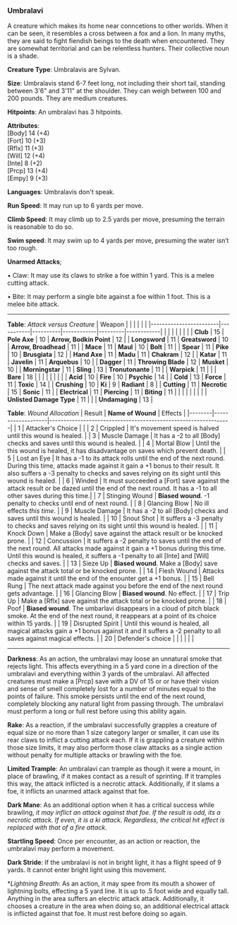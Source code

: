 ### Umbralavi
A creature which makes its home near conncetions to other worlds. When it can be seen, it resembles a cross between a fox and a lion. In many myths, they are said to fight fiendish beings to the death when encountered. They are somewhat territorial and can be relentless hunters. Their collective noun is a shade.

**Creature Type**: Umbralavis are Sylvan.

**Size**: Umbralavis stand 6-7 feet long, not including their short tail, standing between 3'6" and 3'11" at the shoulder. They can weigh between 100 and 200 pounds. They are medium creatures.

**Hitpoints**: An umbralavi has 3 hitpoints.

**Attributes**:  
[Body] 14 (+4)  
[Fort] 10 (+3)  
[Rflx] 11 (+3)  
[Will] 12 (+4)  
[Inte] 8  (+2)  
[Prcp] 13 (+4)  
[Empy] 9  (+3)  

**Languages**: Umbralavis don't speak.

**Run Speed**: It may run up to 6 yards per move.

**Climb Speed**: It may climb up to 2.5 yards per move, presuming the terrain is reasonable to do so.

**Swim speed**: It may swim up to 4 yards per move, presuming the water isn’t too rough.

**Unarmed Attacks**;

 • Claw: It may use its claws to strike a foe within 1 yard. This is a melee cutting attack.

 • Bite: It may perform a single bite against a foe within 1 foot. This is a melee bite attack.

-----

**Table**: *Attack versus Creature*
| Weapon                 |          |            |         |            |         |
|------------------------|-----------|----------|------------|---------|------------|
|                        |          |            |         |            |         |
| **Club**                   | 15     | **Pole Axe**       | 10     | **Arrow, Bodkin Point**    | 12    |
| **Longsword**              | 11     | **Greatsword**     | 10     | **Arrow, Broadhead**       | 11    |
| **Mace**                   | 11     | **Maul**           | 10     | **Bolt**                   | 11    |
| **Spear**                  | 11     | **Pike**           | 10     | **Brusgiata**              | 12    |
| **Hand Axe**               | 11     | **Madu**           | 11     | **Chakram**                | 12    |
| **Katar**                  | 11     | **Javelin**        | 11     | **Arquebus**               | 10    |
| **Dagger**                 | 11     | **Throwing Blade** | 12     | **Musket**                 | 10    |
| **Morningstar**            | 11     | **Sling**          | 13     | **Tronutonante**           | 11    |
| **Warpick**                | 11     |              |              | **Bare**                   | 18    |
|                        |           |          |            |         |            |
| **Acid**                   | 10     | **Fire**           | 10     | **Psychic**               | 14     |
| **Cold**                   | 13     | **Force**          | 11     | **Toxic**                 | 14     |
| **Crushing**               | 10     | **Ki**             | 9      | **Radiant**               | 8      |
| **Cutting**                | 11     | **Necrotic**       | 15     | **Sonic**                 | 11     |
| **Electrical**             | 11     | **Piercing**       | 11     | **Biting**                | 11     |
|                        |           |          |            |         |            |
| **Unlisted Damage Type** | 11 |                    |              | **Undamaging** | 13 |



**Table**: *Wound Allocation*
| Result | **Name of Wound** | Effects                                                        |
|--------|-------------------|----------------------------------------------------------------|
|   1    | Attacker's Choice |                                                                |
|   2    | Crippled          | It's movement speed is halved until this wound is healed.      |
|   3    | Muscle Damage     | It has a -2 to all [Body] checks and saves until this wound is healed. |
|   4    | Mortal Blow       | Until the this wound is healed, it has disadvantage on saves which prevent death. |
|   5    | Lost an Eye       | It has a -1 to its attack rolls until the end of the next round. During this time, attacks made against it gain a +1 bonus to their result. It also suffers a -3 penalty to checks and saves relying on its sight until this wound is healed. |
|   6    | Winded            | It must succeeded a [Fort] save against the attack result or be dazed until the end of the next round. It has a -1 to all other saves during this time.|
|   7    | Stinging Wound    | **Biased wound**. -1 penalty to checks until end of next round. |
|   8    | Glancing Blow     | No ill effects _this time_.                                     |
|   9    | Muscle Damage     | It has a -2 to all [Body] checks and saves until this wound is healed. |
|   10   | Snout Shot        | It suffers a -3 penalty to checks and saves relying on its sight until this wound is healed. |
|   11   | Knock Down        | Make a [Body] save against the attack result or be knocked prone. |
|   12   | Concussion        | It suffers a -2 penalty to saves until the end of the next round. All attacks made against it gain a +1 bonus during this time. Until this wound is healed, it suffers a -1 penalty to all [Inte] and [Will] checks and saves. |
|   13   | Sieze Up          | **Biased wound**. Make a [Body] save against the attack total or be knocked prone. |
|   14   | Flesh Wound       | Attacks made against it until the end of the enounter get a +1 bonus. |
|   15   | Bell Rung         | The next attack made against you before the end of the next round gets advantage.  |
|   16   | Glancing Blow     | **Biased wound**. No effect. |
|   17   | Trip Up           | Make a [Rflx] save against the attack total or be knocked prone.                                  |
|   18   | Poof    | **Biased wound**. The umbarlavi disappears in a cloud of pitch black smoke. At the end of the next round, it reappears at a point of its choice within 15 yards. |
|   19   | Disrupted Spirit  | Until this wound is healed, all magical attacks gain a +1 bonus against it and it suffers a -2 penalty to all saves against magical effects. |
|   20   | Defender's choice |                                   |
|        |                                                |                                   |

-----

**Darkness**: As an action, the umbralavi may loose an unnatural smoke that rejects light. This affects everything in a 5 yard cone in a direction of the umbralavi and everything within 3 yards of the umbralavi. All affected creatures must make a [Prcp] save with a DV of 15 or or have their vision and sense of smell completely lost for a number of minutes equal to the points of failure. This smoke persists until the end of the next round, completely blocking any natural light from passing through. The umbralavi must perform a long or full rest before using this ability again.

**Rake**: As a reaction, if the umbralavi successfully grapples a creature of equal size or no more than 1 size category larger or smaller, it can use its rear claws to inflict a cutting attack each. If it is grappling a creature within those size limits, it may also perform those claw attacks as a single action without penalty for multiple attacks or brawling with the foe.

**Limited Trample**: An umbralavi can trample as though it were a mount, in place of brawling, if it makes contact as a result of sprinting. If it tramples this way, the attack inflicted is a necrotic attack. Additionally, if it slams a foe, it inflicts an unarmed attack against that foe.

**Dark Mane**: As an additional option when it has a critical success while brawling, *it may inflict an attack against that foe. If the result is odd, its a necrotic attack. If even, it is a ki attack. Regardless, the critical hit effect is replaced with that of a fire attack*.

**Startling Speed**: Once per encounter, as an action or reaction, the umbralavi may perform a movement.

**Dark Stride**: If the umbralavi is not in bright light, it has a flight speed of 9 yards. It cannot enter bright light using this movement.

**Lightning Breath*: As an action, it may spee from its mouth a shower of lightning bolts, effecting a 5 yard line. It is up to .5 foot wide and equally tall. Anything in the area suffers an electric attack attack. Additionally, it chooses a creature in the area when doing so, an additional electrical attack is inflicted against that foe. It must rest before doing so again.

